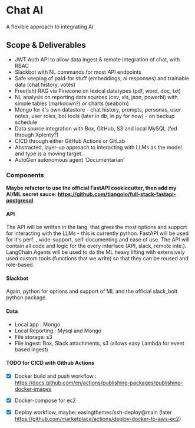 # Chat AI
A flexible approach to integrating AI

## Scope & Deliverables

- JWT Auth API to allow data ingest & remote integration of chat, with RBAC
- Slackbot with NL commands for most API endpoints
- Safe keeping of paid-for stuff (embeddings, ai responses) and trainable data (chat history, votes) 
- Free(ish) RAG via Pinecone on lexical datatypes (pdf, word, doc, txt)
- NL analysis on reporting data sources (csv, xls, json, powerbi) with simple tables (markdown?) or charts (seaborn)
- Mongo for it's own datastore - chat history, prompts, personas, user notes, user roles, bot tools (later in db, in py for now) - on backup schedule
- Data source integration with Box, GitHub, S3 and local MySQL (fed through Xplenty?)
- CICD through either GitHub Actions or GitLab
- Abstracted, layer-up approach to interacting with LLMs as the model and type is a moving target. 
- AutoGen autonomous agent 'Documentarian'

### Components
**Maybe refactor to use the official FastAPI cookiecutter, then add my AI/ML secret sauce:  https://github.com/tiangolo/full-stack-fastapi-postgresql**

#### API
The API will be written in the lang. that gives the most options and support for interacting with the LLMs - this is currently python.
FastAPI will be used for it's perf. , wide-support, self-documenting and ease of use.  The API will contain all code and logic for the every interface (API, slack, remote inte.).  LangChain Agents will be used to do the ML heavy lifting with extensively used custom tools (functions that we write) so that they can be reused and role-based. 

#### Slackbot
Again, python for options and support of ML and the official slack_bolt python package.

#### Data
- Local app : Mongo 
- Local Reporting : Mysql and Mongo
- File storage: s3
- File ingest: Box, Slack attachments, s3 (allows easy Lambda for event based ingest)

#### TODO for CICD with Github Actions
- [x] Docker build and push workflow : https://docs.github.com/en/actions/publishing-packages/publishing-docker-images
- [x] Docker-compose for ec2
- [x] Deploy workflow, maybe: easingthemes/ssh-deploy@main (later https://github.com/marketplace/actions/deploy-docker-to-aws-ec2)







